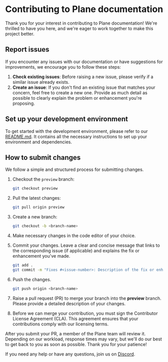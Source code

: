 # Contributing to Plane documentation

Thank you for your interest in contributing to Plane documentation! We're thrilled to have you here, and we're eager to work together to make this project better.

## Report issues

If you encounter any issues with our documentation or have suggestions for improvements, we encourage you to follow these steps:

1. **Check existing issues**: Before raising a new issue, please verify if a similar issue already exists.
2. **Create an issue**: If you don't find an existing issue that matches your concern, feel free to create a new one. Provide as much detail as possible to clearly explain the problem or enhancement you're proposing.

## Set up your development environment

To get started with the development environment, please refer to our [README.md](/README.md). It contains all the necessary instructions to set up your environment and dependencies.

## How to submit changes

We follow a simple and structured process for submitting changes.

1. Checkout the `preview` branch:

   ```bash
   git checkout preview
   ```

2. Pull the latest changes:

   ```bash
   git pull origin preview
   ```

3. Create a new branch:

   ```bash
   git checkout -b <branch-name>
   ```

4. Make necessary changes in the code editor of your choice.

5. Commit your changes. Leave a clear and concise message that links to the corresponding issue (if applicable) and explains the fix or enhancement you've made.

   ```bash
   git add .
   git commit -m "Fixes #<issue-number>: Description of the fix or enhancement"
   ```

6. Push the changes.

   ```bash
   git push origin <branch-name>
   ```

7. Raise a pull request (PR) to merge your branch into the **preview** branch. Please provide a detailed description of your changes.

8. Before we can merge your contribution, you must sign the Contributor License Agreement (CLA). This agreement ensures that your contributions comply with our licensing terms.

After you submit your PR, a member of the Plane team will review it. Depending on our workload, response times may vary, but we'll do our best to get back to you as soon as possible. Thank you for your patience!

If you need any help or have any questions, join us on [Discord](https://discord.com/invite/A92xrEGCge).
